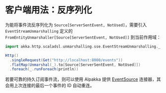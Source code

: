 # 客户端用法：反序列化

为能将事件流反序列化为 `Source[ServerSentEvent, NotUsed]`，需要引入 `EventStreamUnmarshalling` 定义的 `FromEntityUnmarshaller[Source[ServerSentEvent, NotUsed]]` 到当前作用域：

```scala
import akka.http.scaladsl.unmarshalling.sse.EventStreamUnmarshalling._

Http()
  .singleRequest(Get("http://localhost:8000/events"))
  .flatMap(Unmarshal(_).to[Source[ServerSentEvent, NotUsed]])
  .foreach(_.runForeach(println))
```

若要可靠的持久订阅事件流，则可以使用 Alpakka 提供 [EventSource](http://developer.lightbend.com/docs/alpakka/current/sse.html?_ga=2.181856999.1984122494.1507379879-2038150703.1489590101) 连接器，其会用上次连接的最后一个事件的 ID 自动重连。
